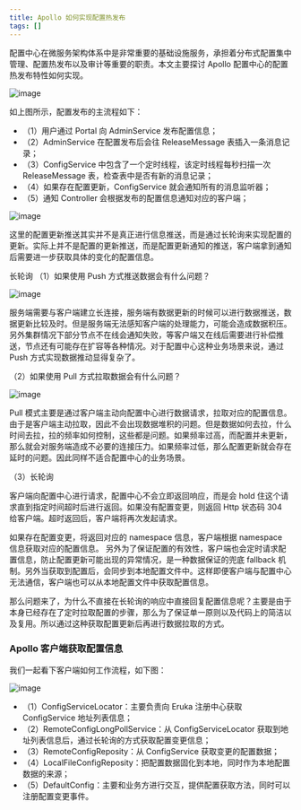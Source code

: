 ```yaml
---
title: Apollo 如何实现配置热发布
tags: []
---
```


配置中心在微服务架构体系中是非常重要的基础设施服务，承担着分布式配置集中管理、配置热发布以及审计等重要的职责。本文主要探讨 Apollo 配置中心的配置热发布特性如何实现。

![image](http://ipic-typora-samzong.oss-cn-qingdao.aliyuncs.com//uPic/1641235647447-4020ae67-bd11-4fde-bd75-930cd6bec2de.jpeg?x-oss-process=image/resize,w_960,m_lfit)

如上图所示，配置发布的主流程如下：

- （1）用户通过 Portal 向 AdminService 发布配置信息；
- （2）AdminService 在配置发布后会往 ReleaseMessage 表插入一条消息记录；
- （3）ConfigService 中包含了一个定时线程，该定时线程每秒扫描一次 ReleaseMessage 表，检查表中是否有新的消息记录；
- （4）如果存在配置更新，ConfigService 就会通知所有的消息监听器；
- （5）通知 Controller 会根据发布的配置信息通知对应的客户端；

![image](http://ipic-typora-samzong.oss-cn-qingdao.aliyuncs.com//uPic/1641235647465-f12e26b4-9ab7-496d-8a0a-227b36142f00.jpeg?x-oss-process=image/resize,w_960,m_lfit)

这里的配置更新推送其实并不是真正进行信息推送，而是通过长轮询来实现配置的更新。实际上并不是配置的更新推送，而是配置更新通知的推送，客户端拿到通知后需要进一步获取具体的变化的配置信息。

长轮询
（1）如果使用 Push 方式推送数据会有什么问题？

![image](http://ipic-typora-samzong.oss-cn-qingdao.aliyuncs.com//uPic/1641235647464-e43d03b0-0814-4f71-b730-fae9a30058d3.jpeg?x-oss-process=image/resize,w_960,m_lfit)

服务端需要与客户端建立长连接，服务端有数据更新的时候可以进行数据推送，数据更新比较及时。但是服务端无法感知客户端的处理能力，可能会造成数据积压。另外集群情况下部分节点不在线会通知失败，等客户端又在线后需要进行补偿推送，节点还有可能存在扩容等各种情况。对于配置中心这种业务场景来说，通过 Push 方式实现数据推动显得复杂了。

（2）如果使用 Pull 方式拉取数据会有什么问题？

![image](http://ipic-typora-samzong.oss-cn-qingdao.aliyuncs.com//uPic/1641235647430-bb402569-7dfe-4001-9084-286881bb78b7.jpeg?x-oss-process=image/resize,w_960,m_lfit)

Pull 模式主要是通过客户端主动向配置中心进行数据请求，拉取对应的配置信息。由于是客户端主动拉取，因此不会出现数据堆积的问题。但是数据如何去拉，什么时间去拉，拉的频率如何控制，这些都是问题。如果频率过高，而配置并未更新，那么就会对服务端造成不必要的连接压力。如果频率过低，那么配置更新就会存在延时的问题。因此同样不适合配置中心的业务场景。

（3）长轮询

客户端向配置中心进行请求，配置中心不会立即返回响应，而是会 hold 住这个请求直到指定时间超时后进行返回。如果没有配置变更，则返回 Http 状态码 304 给客户端。超时返回后，客户端将再次发起请求。

如果存在配置变更，将返回对应的 namespace 信息，客户端根据 namespace 信息获取对应的配置信息。
另外为了保证配置的有效性，客户端也会定时请求配置信息，防止配置更新可能出现的异常情况，是一种数据保证的兜底 fallback 机制。另外当获取到配置后，会同步到本地配置文件中。这样即便客户端与配置中心无法通信，客户端也可以从本地配置文件中获取配置信息。

那么问题来了，为什么不直接在长轮询的响应中直接回复配置信息呢？主要是由于本身已经存在了定时拉取配置的步骤，那么为了保证单一原则以及代码上的简洁以及复用。所以通过这种获取配置更新后再进行数据拉取的方式。

### Apollo 客户端获取配置信息

我们一起看下客户端如何工作流程，如下图：

![image](http://ipic-typora-samzong.oss-cn-qingdao.aliyuncs.com//uPic/1641235647471-53df92c4-4efc-424b-83a4-c99c9d103a47.jpeg?x-oss-process=image/resize,w_960,m_lfit)

- （1）ConfigServiceLocator：主要负责向 Eruka 注册中心获取 ConfigService 地址列表信息；
- （2）RemoteConfigLongPollService：从 ConfigServiceLocator 获取到地址列表信息后，通过长轮询的方式获取配置变更信息；
- （3）RemoteConfigReposity：从 ConfigService 获取变更的配置数据；
- （4）LocalFileConfigReposity：把配置数据固化到本地，同时作为本地配置数据的来源；
- （5）DefaultConfig：主要和业务方进行交互，提供配置获取方法，同时可以注册配置变更事件。
